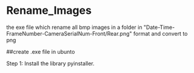 # Rename_Images
the exe file which rename all bmp images in a folder in "Date-Time-FrameNumber-CameraSerialNum-Front/Rear.png" format  and convert to png

##create .exe file in ubunto

Step 1: 
Install the library pyinstaller. 
